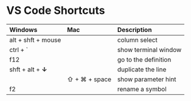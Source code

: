 # VS Code Shortcuts

| Windows | Mac | Description |
| :--- | :--- | :--- |
| alt + shft + mouse |  | column select |
| ctrl + \` |  | show terminal window |
| f12 |  | go to the definition |
| shft + alt +  **↓** |  | duplicate the line |
|  | ⇧ + ⌘ + space | show parameter hint |
| f2 |  | rename a symbol |



